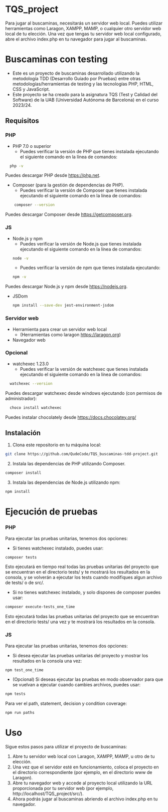 # TQS_project

Para jugar al buscaminas, necesitarás un servidor web local. Puedes utilizar herramientas como Laragon, XAMPP, MAMP, o cualquier otro servidor web local de tu elección. Una vez que tengas tu servidor web local configurado, abre el archivo index.php en tu navegador para jugar al buscaminas.

# Buscaminas con testing

- Este es un proyecto de buscaminas desarrollado utilizando la metodología TDD (Desarrollo Guiado por Pruebas) entre otras metodologías/herramientas de testing y las tecnologías PHP, HTML, CSS y JavaScript. 
- Este proyecto se ha creado para la asignatura TQS (Test y Calidad del Software) de la UAB (Universidad Autónoma de Barcelona) en el curso 2023/24.

## Requisitos

### PHP

- PHP 7.0 o superior
    - Puedes verificar la versión de PHP que tienes instalada ejecutando el siguiente comando en la línea de comandos:
```bash
  php -v
```
Puedes descargar PHP desde https://php.net.

- Composer (para la gestión de dependencias de PHP). 
    - Puedes verificar la versión de Composer que tienes instalada ejecutando el siguiente comando en la línea de comandos:
```bash
    composer --version
```
Puedes descargar Composer desde https://getcomposer.org.

### JS
- Node.js y npm
    - Puedes verificar la versión de Node.js que tienes instalada ejecutando el siguiente comando en la línea de comandos:
    ```bash
    node -v
    ```
    - Puedes verificar la versión de npm que tienes instalada ejecutando:
    ```bash
    npm -v
    ```
Puedes descargar Node.js y npm desde https://nodejs.org.
- JSDom
  ```bash
  npm install --save-dev jest-environment-jsdom
  ```

### Servidor web

- Herramienta para crear un servidor web local 
    - (Herramientas como laragon https://laragon.org)
- Navegador web 

### Opcional

- watchexec 1.23.0
    - Puedes verificar la versión de watchexec que tienes instalada ejecutando el siguiente comando en la línea de comandos:
```bash
  watchexec --version
```
Puedes descargar watchexec desde windows ejecutando (con permisos de administrador):
```bash
  choco install watchexec 
```
Puedes instalar chocolately desde https://docs.chocolatey.org/

## Instalación

1. Clona este repositorio en tu máquina local:

```bash
git clone https://github.com/QudeCode/TQS_buscaminas-tdd-project.git
```

2. Instala las dependencias de PHP utilizando Composer.
```bash
composer install
```
3. Instala las dependencias de Node.js utilizando npm:

```bash
npm install
```

# Ejecución de pruebas

### PHP
Para ejecutar las pruebas unitarias, tenemos dos opciones:
- Si tienes watchexec instalado, puedes usar:
```bash
composer tests
```
Esto ejecutará en tiempo real todas las pruebas unitarias del proyecto que se encuentran en el directorio tests/ y te mostrará los resultados en la consola, y se volverán a ejecutar los tests cuando modifiques algun archivo de tests/ o de src/.
- Si no tienes watchexec instalado, y solo dispones de composer puedes usar:
```bash
composer execute-tests_one_time
```
Esto ejecutará todas las pruebas unitarias del proyecto que se encuentran en el directorio tests/ una vez y te mostrará los resultados en la consola.

### JS
Para ejecutar las pruebas unitarias, tenemos dos opciones:
- Si desea ejecutar las pruebas unitarias del proyecto y mostrar los resultados en la consola una vez:
```bash
npm test_one_time
```
- (Opcional) Si deseas ejecutar las pruebas en modo observador para que se vuelvan a ejecutar cuando cambies archivos, puedes usar:
```bash
npm tests
```
Para ver el path, statement, decision y condition coverage:
```bash
npm run paths
```
# Uso
Sigue estos pasos para utilizar el proyecto de buscaminas:

1. Abre tu servidor web local con Laragon, XAMPP, MAMP, u otro de tu elección.
2. Una vez que el servidor esté en funcionamiento, coloca el proyecto en el directorio correspondiente (por ejemplo, en el directorio www de Laragon).
3. Abre tu navegador web y accede al proyecto local utilizando la URL proporcionada por tu servidor web (por ejemplo, http://localhost/TQS_project/src/).
4. Ahora podrás jugar al buscaminas abriendo el archivo index.php en tu navegador.